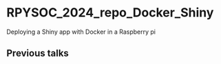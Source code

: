 # RPYSOC_2024_repo_Docker_Shiny
Deploying a Shiny app with Docker in a Raspberry pi


## Previous talks

